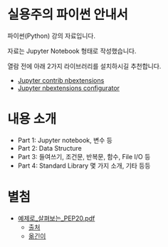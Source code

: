 # 실용주의 파이썬 안내서
파이썬(Python) 강의 자료입니다.

자료는 Jupyter Notebook 형태로 작성했습니다.

열람 전에 아래 2가지 라이브러리를 설치하시길 추천합니다.
- [Jupyter contrib nbextensions](https://github.com/ipython-contrib/jupyter_contrib_nbextensions)
- [Jupyter nbextensions configurator](https://github.com/Jupyter-contrib/jupyter_nbextensions_configurator)


# 내용 소개
- Part 1: Jupyter notebook, 변수 등
- Part 2: Data Structure
- Part 3: 들여쓰기, 조건문, 반복문, 함수, File I/O 등
- Part 4: Standard Library 몇 가지 소개, 기타 등등


# 별첨
- [예제로_살펴보는_PEP20.pdf](https://github.com/danielykim/python-guide/raw/master/%EC%98%88%EC%A0%9C%EB%A1%9C_%EC%82%B4%ED%8E%B4%EB%B3%B4%EB%8A%94_PEP20.pdf)
  - [출처](https://artifex.org/~hblanks/talks/2011/pep20_by_example.pdf)
  - [옮긴이](https://www.linkedin.com/in/danielyounghokim/)
